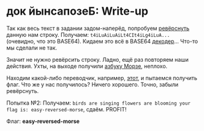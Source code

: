 # док йынсапозеБ: Write-up

Так как весь текст в задании задом-наперёд, попробуем [ревёрснуть](http://string-functions.com/reverse.aspx) данную нам строку.
Получаем: `t4iLuAiLuAiLt4CIt4iLg4iLuA...` (очевидно, что это BASE64). 
Кидаем это всё в BASE64 [декодер](https://www.base64decode.org/)... Что-то мы сделали не так.

Значит не нужно ревёрсить строку. Ладно, ещё раз повторяем наши действия.
Ухты, на выходе получили [азбуку Морзе](https://ru.wikipedia.org/wiki/%D0%90%D0%B7%D0%B1%D1%83%D0%BA%D0%B0_%D0%9C%D0%BE%D1%80%D0%B7%D0%B5), неплохо.

Находим какой-либо переводчик, например, [этот](https://morsecode.scphillips.com/translator.html), и пытаемся получить флаг.
Что же у нас получилось? Ничего хорошего. Точно, забыли ревёрснуть.

Попытка №2:
Получаем: `birds are singing flowers are blooming your flag is: easy-reversed-morse`, сдаём. PROFIT!

Флаг: **easy-reversed-morse**
